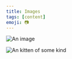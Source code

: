```yaml
---
title: Images
tags: [content]
emoji: 📷
---
```


![An image](https://httpbin.org/image)

![An kitten of some kind](http://placekitten.com/600/400)
